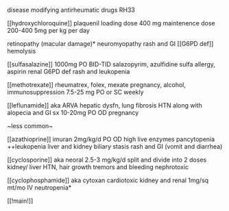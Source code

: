 disease modifying antirheumatic drugs 
RH33

[[hydroxychloroquine]] 
plaquenil 
loading dose 
400 mg 
maintenence dose 200-400 
5mg per kg per day 

retinopathy (macular damage)*
neuromyopathy 
rash and GI
[[G6PD def]] hemolysis

[[sulfasalazine]]
1000mg PO BID-TID
salazopyrim, azulfidine 
sulfa allergy, aspirin 
renal
G6PD def
rash and leukopenia 

[[methotrexate]]
rheumatrex, folex, mexate 
pregnancy, alcohol, immunosuppression 
7.5-25 mg PO or SC weekly

[[leflunamide]]
aka ARVA 
hepatic dysfn, lung fibrosis 
HTN along with alopecia and GI sx 
10-20mg PO OD 
pregnancy 

~less common~ 

[[azathioprine]]
imuran
2mg/kg/d PO OD 
high live enzymes 
pancytopenia ++leukopenia 
liver and kidney 
biliary stasis 
rash and GI (vomit and diarrhea)

[[cyclosporine]]
aka neoral 
2.5-3 mg/kg/d 
split and divide into 2 doses 
kidney/ liver 
HTN, hair growth 
tremors and bleeding 
nephrotoxic

[[cyclophosphamide]]
aka cytoxan 
cardiotoxic 
kidney and renal 
1mg/sq mt/mo IV 
neutropenia* 

[[!main!]]
